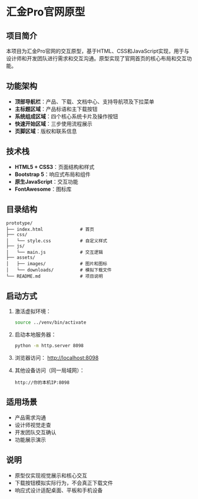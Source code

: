 # 汇金Pro官网原型

## 项目简介
本项目为汇金Pro官网的交互原型，基于HTML、CSS和JavaScript实现，用于与设计师和开发团队进行需求和交互沟通。原型实现了官网首页的核心布局和交互功能。

## 功能架构
- **顶部导航栏**：产品、下载、文档中心、支持导航项及下拉菜单
- **主标题区域**：产品标语和主下载按钮
- **系统组成区域**：四个核心系统卡片及操作按钮
- **快速开始区域**：三步使用流程展示
- **页脚区域**：版权和联系信息

## 技术栈
- **HTML5 + CSS3**：页面结构和样式
- **Bootstrap 5**：响应式布局和组件
- **原生JavaScript**：交互功能
- **FontAwesome**：图标库

## 目录结构
```
prototype/
├── index.html              # 首页
├── css/
│   └── style.css           # 自定义样式
├── js/
│   └── main.js             # 交互逻辑
├── assets/
│   ├── images/             # 图片和图标
│   └── downloads/          # 模拟下载文件
└── README.md               # 项目说明
```

## 启动方式
1. 激活虚拟环境：
   ```bash
   source ../venv/bin/activate
   ```

2. 启动本地服务器：
   ```bash
   python -m http.server 8098
   ```

3. 浏览器访问：
   [http://localhost:8098](http://localhost:8098)

4. 其他设备访问（同一局域网）：
   ```
   http://你的本机IP:8098
   ```

## 适用场景
- 产品需求沟通
- 设计师视觉走查
- 开发团队交互确认
- 功能展示演示

## 说明
- 原型仅实现视觉展示和核心交互
- 下载按钮模拟实际行为，不会真正下载文件
- 响应式设计适配桌面、平板和手机设备 